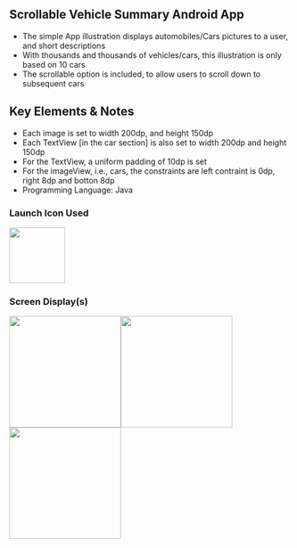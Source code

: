 ## Scrollable Vehicle Summary Android App
- The simple App illustration displays automobiles/Cars pictures to a user, and short descriptions
- With thousands and thousands of vehicles/cars, this illustration is only based on 10 cars
- The scrollable option is included, to allow users to scroll down to subsequent cars
## Key Elements & Notes
- Each image is set to width 200dp, and height 150dp
- Each TextView [in the car section] is also set to width 200dp and height 150dp
- For the TextView, a uniform padding of 10dp is set
- For the imageView, i.e., cars, the constraints are left contraint is 0dp, right 8dp and botton 8dp
- Programming Language: Java
### Launch Icon Used
<img src="https://user-images.githubusercontent.com/77758884/142407650-5e23fc74-0758-4625-9586-f643b8f13df1.png" width=100px />

### Screen Display(s)
<img src="https://user-images.githubusercontent.com/77758884/142408473-8e7a3948-d913-4707-81e2-6a957d443682.png" width=200px /><img src="https://user-images.githubusercontent.com/77758884/142397692-0559f74b-c0f0-4b53-8339-bb5d4066e5e0.png" width=200px /><img src="https://user-images.githubusercontent.com/77758884/142398057-62d22be7-d4f3-4b6c-b52f-f20417c7dd95.png" width=200px />
